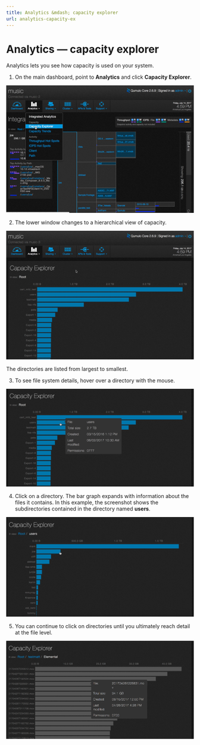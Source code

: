 ```yaml
---
title: Analytics &mdash; capacity explorer
url: analytics-capacity-ex
---
```

# Analytics &mdash; capacity explorer
Analytics lets you see how capacity is used on your system.

1. On the main dashboard, point to **Analytics** and click **Capacity Explorer**.

![Capacity Explorer Select](images/a-ce-main.png)

2. The lower window changes to a hierarchical view of capacity.

![Capacity Explorer Detail](images/a-ce-clicked.png)

The directories are listed from largest to smallest.

3. To see file system details, hover over a directory with the mouse.

![Capacity Explorer Directory Details](images/a-ce-directory-hover.png)

4. Click on a directory. The bar graph expands with information about the files it contains. In this example, the screenshot shows the subdirectories contained in the directory named **users**.

![Capacity Explorer Directory “/users” Details](images/a-ce-users-detail.png)

5. You can continue to click on directories until you ultimately reach detail at the file level.

![Capacity Explorer - File Detail](images/a-ce-file-detail.png)






